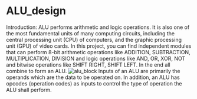 # ALU_design

Introduction:
ALU performs arithmetic and logic operations. It is also one of the most fundamental units of many computing circuits, including the central processing unit (CPU) of computers, and the graphic processing unit (GPU) of video cards.
In this project, you can find independent modules that can perform 8-bit arithmetic operations like ADDITION, SUBTRACTION, MULTIPLICATION, DIVISION and logic operations like AND, OR, XOR, NOT and bitwise operations like SHIFT RIGHT, SHIFT LEFT. In the end all combine to form an ALU.
![alu_block](https://github.com/NardenSobhy/ALU_design/assets/120674227/1ae9b27a-43eb-4381-b70c-a8425431b853)
Inputs of an ALU are primarily the operands which are the data to be operated on. In addition, an ALU has opcodes (operation codes) as inputs to control the type of operation the ALU shall perform.
